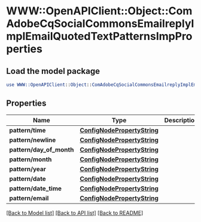 # WWW::OpenAPIClient::Object::ComAdobeCqSocialCommonsEmailreplyImplEmailQuotedTextPatternsImpProperties

## Load the model package
```perl
use WWW::OpenAPIClient::Object::ComAdobeCqSocialCommonsEmailreplyImplEmailQuotedTextPatternsImpProperties;
```

## Properties
Name | Type | Description | Notes
------------ | ------------- | ------------- | -------------
**pattern/time** | [**ConfigNodePropertyString**](ConfigNodePropertyString.md) |  | [optional] 
**pattern/newline** | [**ConfigNodePropertyString**](ConfigNodePropertyString.md) |  | [optional] 
**pattern/day_of_month** | [**ConfigNodePropertyString**](ConfigNodePropertyString.md) |  | [optional] 
**pattern/month** | [**ConfigNodePropertyString**](ConfigNodePropertyString.md) |  | [optional] 
**pattern/year** | [**ConfigNodePropertyString**](ConfigNodePropertyString.md) |  | [optional] 
**pattern/date** | [**ConfigNodePropertyString**](ConfigNodePropertyString.md) |  | [optional] 
**pattern/date_time** | [**ConfigNodePropertyString**](ConfigNodePropertyString.md) |  | [optional] 
**pattern/email** | [**ConfigNodePropertyString**](ConfigNodePropertyString.md) |  | [optional] 

[[Back to Model list]](../README.md#documentation-for-models) [[Back to API list]](../README.md#documentation-for-api-endpoints) [[Back to README]](../README.md)


